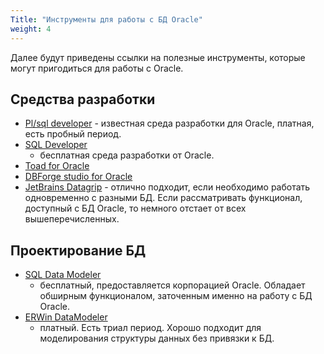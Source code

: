 ```yaml
---
Title: "Инструменты для работы с БД Oracle"
weight: 4 
---
```


Далее будут приведены ссылки на полезные инструменты, которые могут
пригодиться для работы с Oracle.

## Средства разработки

-   [Pl/sql
    developer](https://www.allroundautomations.com/products/pl-sql-developer/) -
    известная среда разработки для Oracle, платная, есть пробный период.
-   [SQL
    Developer](https://www.oracle.com/database/technologies/appdev/sql-developer.html%20SQL%20Developer)
    - бесплатная среда разработки от Oracle.
-   [Toad for Oracle](https://www.quest.com/products/toad-for-oracle/)
-   [DBForge studio for
    Oracle](https://www.devart.com/dbforge/oracle/studio/)
-   [JetBrains Datagrip](https://www.jetbrains.com/ru-ru/datagrip/) -
    отлично подходит, если необходимо работать одновременно с разными
    БД. Если рассматривать функционал, доступный с БД Oracle, то немного
    отстает от всех вышеперечисленных.

## Проектирование БД

-   [SQL Data
    Modeler](https://www.oracle.com/database/technologies/appdev/datamodeler.html)
    - бесплатный, предоставляется корпорацией Oracle. Обладает обширным
    функционалом, заточенным именно на работу с БД Oracle.
-   [ERWin DataModeler](https://erwin.com/products/erwin-data-modeler/)
    - платный. Есть триал период. Хорошо подходит для моделирования
    структуры данных без привязки к БД.
